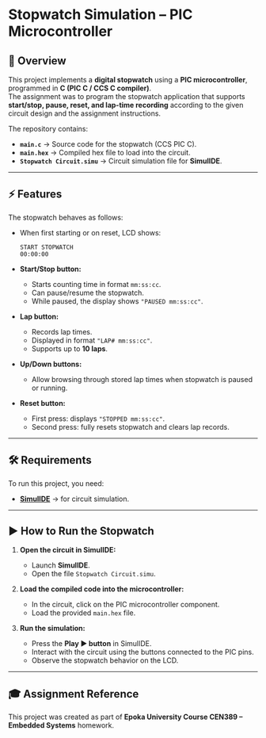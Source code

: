 # Stopwatch Simulation – PIC Microcontroller  

## 📌 Overview  
This project implements a **digital stopwatch** using a **PIC microcontroller**, programmed in **C (PIC C / CCS C compiler)**.  
The assignment was to program the stopwatch application that supports **start/stop, pause, reset, and lap-time recording** according to the given circuit design and the assignment instructions.  

The repository contains:  
- **`main.c`** → Source code for the stopwatch (CCS PIC C).  
- **`main.hex`** → Compiled hex file to load into the circuit.  
- **`Stopwatch Circuit.simu`** → Circuit simulation file for **SimulIDE**.  

---

## ⚡ Features  
The stopwatch behaves as follows:  

- When first starting or on reset, LCD shows:  
  ```
  START STOPWATCH
  00:00:00
  ```  
- **Start/Stop button:**  
  - Starts counting time in format `mm:ss:cc`.  
  - Can pause/resume the stopwatch.  
  - While paused, the display shows `"PAUSED mm:ss:cc"`.  

- **Lap button:**  
  - Records lap times.  
  - Displayed in format `"LAP# mm:ss:cc"`.  
  - Supports up to **10 laps**.  

- **Up/Down buttons:**  
  - Allow browsing through stored lap times when stopwatch is paused or running.  

- **Reset button:**  
  - First press: displays `"STOPPED mm:ss:cc"`.  
  - Second press: fully resets stopwatch and clears lap records.  

---

## 🛠 Requirements  

To run this project, you need:  

- [**SimulIDE**](https://simulide.com/p/) → for circuit simulation.  

---

## ▶️ How to Run the Stopwatch  

1. **Open the circuit in SimulIDE:**  
   - Launch **SimulIDE**.  
   - Open the file `Stopwatch Circuit.simu`.  

2. **Load the compiled code into the microcontroller:**  
   - In the circuit, click on the PIC microcontroller component.  
   - Load the provided `main.hex` file.  

3. **Run the simulation:**  
   - Press the **Play ▶️ button** in SimulIDE.  
   - Interact with the circuit using the buttons connected to the PIC pins.  
   - Observe the stopwatch behavior on the LCD.  

---

## 🎓 Assignment Reference  

This project was created as part of **Epoka University Course CEN389 – Embedded Systems** homework.  

